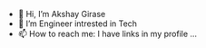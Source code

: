 - 👋 Hi, I’m Akshay Girase
- 👀 I’m Engineer intrested in Tech
- 📫 How to reach me: I have links in my profile ...

<!---
akxrajput/akxrajput is a ✨ special ✨ repository because its `README.md` (this file) appears on your GitHub profile.
You can click the Preview link to take a look at your changes.
--->
